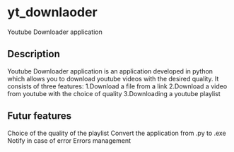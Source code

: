 # yt_downlaoder
Youtube Downloader application

## Description 

Youtube Downloader application is an application developed in python which allows you to download youtube videos with the desired quality.
It consists of three features:
1.Download a file from a link
2.Download a video from youtube with the choice of quality
3.Downloading a youtube playlist

## Futur features 
Choice of the quality of the playlist 
Convert the application from .py to .exe 
Notify in case of error
Errors management
